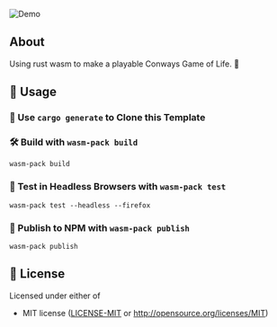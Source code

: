 ![Demo](https://github.com/Unomars4/conway-wasm/blob/master/resources/conway_wasm.gif)

## About
Using rust wasm to make a playable Conways Game of Life. 🤔

## 🚴 Usage

### 🐑 Use `cargo generate` to Clone this Template

### 🛠️ Build with `wasm-pack build`

```
wasm-pack build
```

### 🔬 Test in Headless Browsers with `wasm-pack test`

```
wasm-pack test --headless --firefox
```

### 🎁 Publish to NPM with `wasm-pack publish`

```
wasm-pack publish
```

## 🪪 License

Licensed under either of

* MIT license ([LICENSE-MIT](LICENSE-MIT) or http://opensource.org/licenses/MIT)
